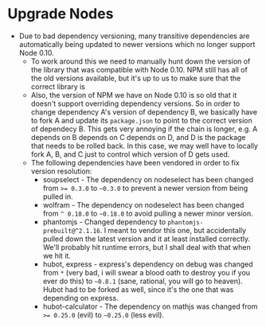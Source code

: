 # Upgrade Nodes

* Due to bad dependency versioning, many transitive dependencies are
  automatically being updated to newer versions which no longer support Node
  0.10.
  * To work around this we need to manually hunt down the version of the library
    that was compatible with Node 0.10. NPM still has all of the old versions
    available, but it's up to us to make sure that the correct library is 
  * Also, the version of NPM we have on Node 0.10 is so old that it doesn't
    support overriding dependency versions. So in order to change dependency A's
    version of dependency B, we basically have to fork A and update its
    `package.json` to point to the correct version of dependecy B. This gets
    very annoying if the chain is longer, e.g. A depends on B depends on C
    depends on D, and D is the package that needs to be rolled back. In this
    case, we may well have to locally fork A, B, and C just to control which
    version of D gets used.
  * The following dependencies have been vendored in order to fix version
    resolution:
    * soupselect - The dependency on nodeselect has been changed from `>= 0.3.0`
      to `~0.3.0` to prevent a newer version from being pulled in.
    * wolfram - The dependency on nodeselect has been changed from `^ 0.18.0` to
      `~0.18.0` to avoid pulling a newer minor version.
    * phantomjs - Changed dependency to `phantomjs-prebuilt@^2.1.16`. I meant to
      vendor this one, but accidentally pulled down the latest version and it at
      least installed correctly. We'll probably hit runtime errors, but I shall
      deal with that when we hit it.
    * hubot, express - express's dependency on debug was changed from `*` (very
      bad, i will swear a blood oath to destroy you if you ever do this) to
      `~0.8.1` (sane, rational, you will go to heaven). Hubot had to be forked
      as well, since it's the one that was depending on express.
    * hubot-calculator - The dependency on mathjs was changed from `>= 0.25.0`
      (evil) to `~0.25.0` (less evil).

